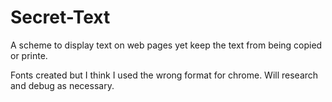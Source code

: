 # Secret-Text
A scheme to display text on web pages yet keep the text from being copied or printe.

Fonts created but I think I used the wrong format for chrome. Will research and debug as necessary.
